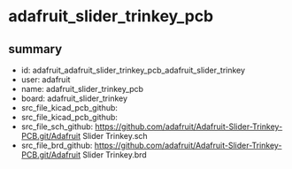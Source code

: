 # adafruit_slider_trinkey_pcb
 
## summary 
* id: adafruit_adafruit_slider_trinkey_pcb_adafruit_slider_trinkey
* user: adafruit
* name: adafruit_slider_trinkey_pcb
* board: adafruit_slider_trinkey
* src_file_kicad_pcb_github: 
* src_file_kicad_pcb_github: 
* src_file_sch_github: https://github.com/adafruit/Adafruit-Slider-Trinkey-PCB.git/Adafruit Slider Trinkey.sch
* src_file_brd_github: https://github.com/adafruit/Adafruit-Slider-Trinkey-PCB.git/Adafruit Slider Trinkey.brd



